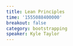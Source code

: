 ```yaml
---
title: Lean Principles
time: '1555088400000'
breakout: false
category: bootstrapping
speaker: Kyle Taylor
---
```


